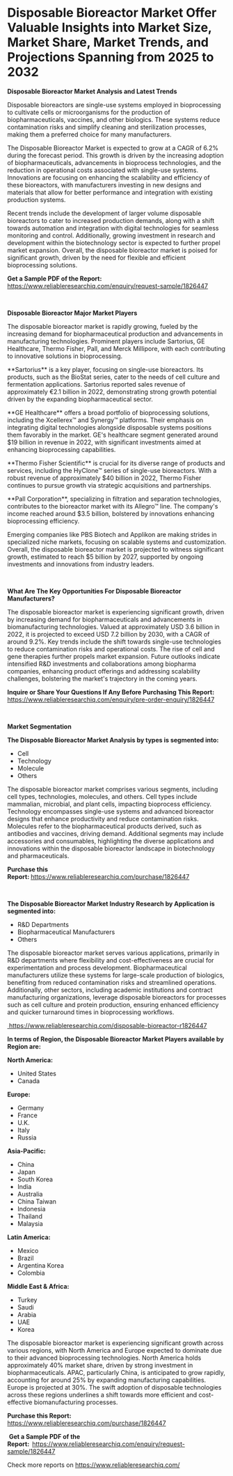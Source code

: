 <p><h1>Disposable Bioreactor Market Offer Valuable Insights into Market Size, Market Share, Market Trends, and Projections Spanning from 2025 to 2032</h1></p><p><strong>Disposable Bioreactor Market Analysis and Latest Trends</strong></p>
<p><p>Disposable bioreactors are single-use systems employed in bioprocessing to cultivate cells or microorganisms for the production of biopharmaceuticals, vaccines, and other biologics. These systems reduce contamination risks and simplify cleaning and sterilization processes, making them a preferred choice for many manufacturers.</p><p>The Disposable Bioreactor Market is expected to grow at a CAGR of 6.2% during the forecast period. This growth is driven by the increasing adoption of biopharmaceuticals, advancements in bioprocess technologies, and the reduction in operational costs associated with single-use systems. Innovations are focusing on enhancing the scalability and efficiency of these bioreactors, with manufacturers investing in new designs and materials that allow for better performance and integration with existing production systems.</p><p>Recent trends include the development of larger volume disposable bioreactors to cater to increased production demands, along with a shift towards automation and integration with digital technologies for seamless monitoring and control. Additionally, growing investment in research and development within the biotechnology sector is expected to further propel market expansion. Overall, the disposable bioreactor market is poised for significant growth, driven by the need for flexible and efficient bioprocessing solutions.</p></p>
<p><strong>Get a Sample PDF of the Report:&nbsp;</strong> <a href="https://www.reliableresearchiq.com/enquiry/request-sample/1826447?utm_campaign=1170&utm_medium=2&utm_source=Github&utm_content=ia&utm_term=18022025&utm_id=disposable-bioreactor">https://www.reliableresearchiq.com/enquiry/request-sample/1826447</a></p>
<p>&nbsp;</p>
<p><strong>Disposable Bioreactor Major Market Players</strong></p>
<p><p>The disposable bioreactor market is rapidly growing, fueled by the increasing demand for biopharmaceutical production and advancements in manufacturing technologies. Prominent players include Sartorius, GE Healthcare, Thermo Fisher, Pall, and Merck Millipore, with each contributing to innovative solutions in bioprocessing.</p><p>**Sartorius** is a key player, focusing on single-use bioreactors. Its products, such as the BioStat series, cater to the needs of cell culture and fermentation applications. Sartorius reported sales revenue of approximately €2.1 billion in 2022, demonstrating strong growth potential driven by the expanding biopharmaceutical sector.</p><p>**GE Healthcare** offers a broad portfolio of bioprocessing solutions, including the Xcellerex™ and Synergy™ platforms. Their emphasis on integrating digital technologies alongside disposable systems positions them favorably in the market. GE's healthcare segment generated around $19 billion in revenue in 2022, with significant investments aimed at enhancing bioprocessing capabilities.</p><p>**Thermo Fisher Scientific** is crucial for its diverse range of products and services, including the HyClone™ series of single-use bioreactors. With a robust revenue of approximately $40 billion in 2022, Thermo Fisher continues to pursue growth via strategic acquisitions and partnerships.</p><p>**Pall Corporation**, specializing in filtration and separation technologies, contributes to the bioreactor market with its Allegro™ line. The company's income reached around $3.5 billion, bolstered by innovations enhancing bioprocessing efficiency.</p><p>Emerging companies like PBS Biotech and Applikon are making strides in specialized niche markets, focusing on scalable systems and customization. Overall, the disposable bioreactor market is projected to witness significant growth, estimated to reach $5 billion by 2027, supported by ongoing investments and innovations from industry leaders.</p></p>
<p>&nbsp;</p>
<p><strong>What Are The Key Opportunities For Disposable Bioreactor Manufacturers?</strong></p>
<p><p>The disposable bioreactor market is experiencing significant growth, driven by increasing demand for biopharmaceuticals and advancements in biomanufacturing technologies. Valued at approximately USD 3.6 billion in 2022, it is projected to exceed USD 7.2 billion by 2030, with a CAGR of around 9.2%. Key trends include the shift towards single-use technologies to reduce contamination risks and operational costs. The rise of cell and gene therapies further propels market expansion. Future outlooks indicate intensified R&D investments and collaborations among biopharma companies, enhancing product offerings and addressing scalability challenges, bolstering the market's trajectory in the coming years.</p></p>
<p><strong>Inquire or Share Your Questions If Any Before Purchasing This Report:</strong> <a href="https://www.reliableresearchiq.com/enquiry/pre-order-enquiry/1826447?utm_campaign=1170&utm_medium=2&utm_source=Github&utm_content=ia&utm_term=18022025&utm_id=disposable-bioreactor">https://www.reliableresearchiq.com/enquiry/pre-order-enquiry/1826447</a></p>
<p>&nbsp;</p>
<p><strong>Market Segmentation</strong></p>
<p><strong>The Disposable Bioreactor Market Analysis by types is segmented into:</strong></p>
<p><ul><li>Cell</li><li>Technology</li><li>Molecule</li><li>Others</li></ul></p>
<p><p>The disposable bioreactor market comprises various segments, including cell types, technologies, molecules, and others. Cell types include mammalian, microbial, and plant cells, impacting bioprocess efficiency. Technology encompasses single-use systems and advanced bioreactor designs that enhance productivity and reduce contamination risks. Molecules refer to the biopharmaceutical products derived, such as antibodies and vaccines, driving demand. Additional segments may include accessories and consumables, highlighting the diverse applications and innovations within the disposable bioreactor landscape in biotechnology and pharmaceuticals.</p></p>
<p><strong>Purchase this Report:&nbsp;</strong><a href="https://www.reliableresearchiq.com/purchase/1826447?utm_campaign=1170&utm_medium=2&utm_source=Github&utm_content=ia&utm_term=18022025&utm_id=disposable-bioreactor">https://www.reliableresearchiq.com/purchase/1826447</a></p>
<p>&nbsp;</p>
<p><strong>The Disposable Bioreactor Market Industry Research by Application is segmented into:</strong></p>
<p><ul><li>R&D Departments</li><li>Biopharmaceutical Manufacturers</li><li>Others</li></ul></p>
<p><p>The disposable bioreactor market serves various applications, primarily in R&D departments where flexibility and cost-effectiveness are crucial for experimentation and process development. Biopharmaceutical manufacturers utilize these systems for large-scale production of biologics, benefiting from reduced contamination risks and streamlined operations. Additionally, other sectors, including academic institutions and contract manufacturing organizations, leverage disposable bioreactors for processes such as cell culture and protein production, ensuring enhanced efficiency and quicker turnaround times in bioprocessing workflows.</p></p>
<p><a href="https://www.reliableresearchiq.com/disposable-bioreactor-r1826447?utm_campaign=1170&utm_medium=2&utm_source=Github&utm_content=ia&utm_term=18022025&utm_id=disposable-bioreactor">&nbsp;https://www.reliableresearchiq.com/disposable-bioreactor-r1826447</a></p>
<p><strong>In terms of Region, the Disposable Bioreactor Market Players available by Region are:</strong></p>
<p>
    <p> <strong> North America: </strong>
        <ul>
            <li>United States</li>
            <li>Canada</li>
        </ul>
        </p> 
    <p> <strong> Europe: </strong>
        <ul>
            <li>Germany</li>
            <li>France</li>
            <li>U.K.</li>
            <li>Italy</li>
            <li>Russia</li>
        </ul>
        </p> 
    <p> <strong> Asia-Pacific: </strong>
        <ul>
            <li>China</li>
            <li>Japan</li>
            <li>South Korea</li>
            <li>India</li>
            <li>Australia</li>
            <li>China Taiwan</li>
            <li>Indonesia</li>
            <li>Thailand</li>
            <li>Malaysia</li>
        </ul>
        </p> 
    <p> <strong> Latin America: </strong>
        <ul>
            <li>Mexico</li>
            <li>Brazil</li>
            <li>Argentina Korea</li>
            <li>Colombia</li>
        </ul>
        </p> 
    <p> <strong> Middle East & Africa: </strong>
        <ul>
            <li>Turkey</li>
            <li>Saudi</li>
            <li>Arabia</li>
            <li>UAE</li>
            <li>Korea</li>
        </ul>
    </p>
    </p>
<p><p>The disposable bioreactor market is experiencing significant growth across various regions, with North America and Europe expected to dominate due to their advanced bioprocessing technologies. North America holds approximately 40% market share, driven by strong investment in biopharmaceuticals. APAC, particularly China, is anticipated to grow rapidly, accounting for around 25% by expanding manufacturing capabilities. Europe is projected at 30%. The swift adoption of disposable technologies across these regions underlines a shift towards more efficient and cost-effective biomanufacturing processes.</p></p>
<p><strong>Purchase this Report: </strong><a href="https://www.reliableresearchiq.com/purchase/1826447?utm_campaign=1170&utm_medium=2&utm_source=Github&utm_content=ia&utm_term=18022025&utm_id=disposable-bioreactor">https://www.reliableresearchiq.com/purchase/1826447</a></p>
<p>&nbsp;<strong>Get a Sample PDF of the Report:&nbsp;&nbsp;</strong><a href="https://www.reliableresearchiq.com/enquiry/request-sample/1826447?utm_campaign=1170&utm_medium=2&utm_source=Github&utm_content=ia&utm_term=18022025&utm_id=disposable-bioreactor">https://www.reliableresearchiq.com/enquiry/request-sample/1826447</a></p>
<p><strong></strong></p>
<p>Check more reports on <a href="https://www.reliableresearchiq.com/?utm_campaign=1170&utm_medium=2&utm_source=Github&utm_content=ia&utm_term=18022025&utm_id=disposable-bioreactor">https://www.reliableresearchiq.com/</a></p>